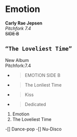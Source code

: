 # Emotion
**Carly Rae Jepsen**<br/>
_Pitchfork 7.4_<br/>
~~SIDE B~~
## `“The Loveliest Time”`
New Album<br/>
Pitchfork:7.4
- > EMOTION SIDE B
- > The Lonliest Time
- > Kiss
- > Dedicated

1. Emotion
2. The Loveliest Time

-[] Dance-pop
-[] Nu-Disco
